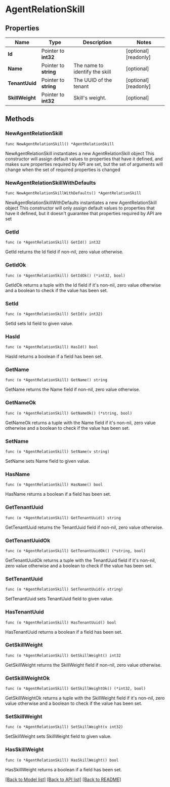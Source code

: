 # AgentRelationSkill

## Properties

Name | Type | Description | Notes
------------ | ------------- | ------------- | -------------
**Id** | Pointer to **int32** |  | [optional] [readonly]
**Name** | Pointer to **string** | The name to identify the skill | [optional]
**TenantUuid** | Pointer to **string** | The UUID of the tenant | [optional] [readonly]
**SkillWeight** | Pointer to **int32** | Skill&#39;s weight. | [optional]

## Methods

### NewAgentRelationSkill

`func NewAgentRelationSkill() *AgentRelationSkill`

NewAgentRelationSkill instantiates a new AgentRelationSkill object
This constructor will assign default values to properties that have it defined,
and makes sure properties required by API are set, but the set of arguments
will change when the set of required properties is changed

### NewAgentRelationSkillWithDefaults

`func NewAgentRelationSkillWithDefaults() *AgentRelationSkill`

NewAgentRelationSkillWithDefaults instantiates a new AgentRelationSkill object
This constructor will only assign default values to properties that have it defined,
but it doesn't guarantee that properties required by API are set

### GetId

`func (o *AgentRelationSkill) GetId() int32`

GetId returns the Id field if non-nil, zero value otherwise.

### GetIdOk

`func (o *AgentRelationSkill) GetIdOk() (*int32, bool)`

GetIdOk returns a tuple with the Id field if it's non-nil, zero value otherwise
and a boolean to check if the value has been set.

### SetId

`func (o *AgentRelationSkill) SetId(v int32)`

SetId sets Id field to given value.

### HasId

`func (o *AgentRelationSkill) HasId() bool`

HasId returns a boolean if a field has been set.

### GetName

`func (o *AgentRelationSkill) GetName() string`

GetName returns the Name field if non-nil, zero value otherwise.

### GetNameOk

`func (o *AgentRelationSkill) GetNameOk() (*string, bool)`

GetNameOk returns a tuple with the Name field if it's non-nil, zero value otherwise
and a boolean to check if the value has been set.

### SetName

`func (o *AgentRelationSkill) SetName(v string)`

SetName sets Name field to given value.

### HasName

`func (o *AgentRelationSkill) HasName() bool`

HasName returns a boolean if a field has been set.

### GetTenantUuid

`func (o *AgentRelationSkill) GetTenantUuid() string`

GetTenantUuid returns the TenantUuid field if non-nil, zero value otherwise.

### GetTenantUuidOk

`func (o *AgentRelationSkill) GetTenantUuidOk() (*string, bool)`

GetTenantUuidOk returns a tuple with the TenantUuid field if it's non-nil, zero value otherwise
and a boolean to check if the value has been set.

### SetTenantUuid

`func (o *AgentRelationSkill) SetTenantUuid(v string)`

SetTenantUuid sets TenantUuid field to given value.

### HasTenantUuid

`func (o *AgentRelationSkill) HasTenantUuid() bool`

HasTenantUuid returns a boolean if a field has been set.

### GetSkillWeight

`func (o *AgentRelationSkill) GetSkillWeight() int32`

GetSkillWeight returns the SkillWeight field if non-nil, zero value otherwise.

### GetSkillWeightOk

`func (o *AgentRelationSkill) GetSkillWeightOk() (*int32, bool)`

GetSkillWeightOk returns a tuple with the SkillWeight field if it's non-nil, zero value otherwise
and a boolean to check if the value has been set.

### SetSkillWeight

`func (o *AgentRelationSkill) SetSkillWeight(v int32)`

SetSkillWeight sets SkillWeight field to given value.

### HasSkillWeight

`func (o *AgentRelationSkill) HasSkillWeight() bool`

HasSkillWeight returns a boolean if a field has been set.

[[Back to Model list]](../README.md#documentation-for-models) [[Back to API list]](../README.md#documentation-for-api-endpoints) [[Back to README]](../README.md)

